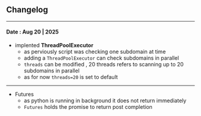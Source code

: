 

## Changelog
---

#### Date : Aug 20 | 2025 

- implented **ThreadPoolExecutor**
    - as perviously script was checking one subdomain at time
    - adding a `ThreadPoolExecutor` can check subdomains in parallel
    - `threads` can be modified , 20 threads refers to scanning up to 20 subdomains in parallel 
    - as for now `threads=20` is set to default
---

- Futures 
    - as python is running in background it does not return immediately 
    - `Futures` holds the promise to return post completion
